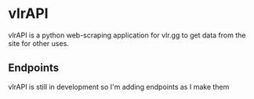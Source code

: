 # vlrAPI

vlrAPI is a python web-scraping application for vlr.gg to get data from the site for other uses.

## Endpoints

vlrAPI is still in development so I'm adding endpoints as I make them
